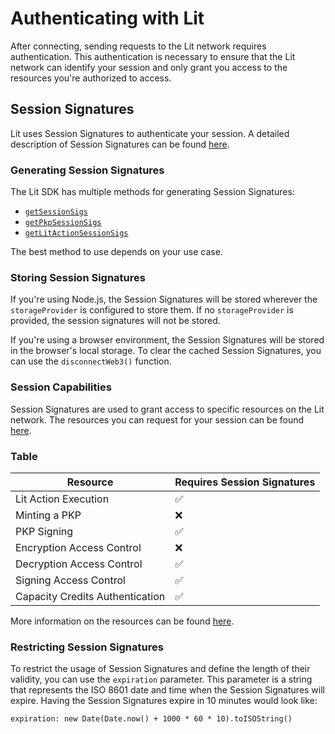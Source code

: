 # Authenticating with Lit
After connecting, sending requests to the Lit network requires authentication. This authentication is necessary to ensure that the Lit network can identify your session and only grant you access to the resources you're authorized to access.

## Session Signatures
Lit uses Session Signatures to authenticate your session. A detailed description of Session Signatures can be found [here](../session-sigs/overview.md).

### Generating Session Signatures
The Lit SDK has multiple methods for generating Session Signatures:

- [`getSessionSigs`](../session-sigs/generating-a-session/using-auth-sig.md)
- [`getPkpSessionSigs`](../session-sigs/generating-a-session/using-pkp.md)
- [`getLitActionSessionSigs`](../session-sigs/generating-a-session/using-lit-action.md)

The best method to use depends on your use case.

### Storing Session Signatures
If you're using Node.js, the Session Signatures will be stored wherever the `storageProvider` is configured to store them. If no `storageProvider` is provided, the session signatures will not be stored.

If you're using a browser environment, the Session Signatures will be stored in the browser's local storage. To clear the cached Session Signatures, you can use the `disconnectWeb3()` function.

### Session Capabilities
Session Signatures are used to grant access to specific resources on the Lit network. The resources you can request for your session can be found [here](https://v6-api-doc-lit-js-sdk.vercel.app/enums/types_src.LitAbility.html).

### Table
| Resource                        | Requires Session Signatures |
| ------------------------------- | --------------------------- |
| Lit Action Execution            | ✅                          |
| Minting a PKP                   | ❌                          |
| PKP Signing                     | ✅                          |
| Encryption Access Control       | ❌                          |
| Decryption Access Control       | ✅                          |
| Signing Access Control          | ✅                          |
| Capacity Credits Authentication | ✅                          |

More information on the resources can be found [here](https://v6-api-doc-lit-js-sdk.vercel.app/enums/types_src.LitAbility.html#AccessControlConditionSigning).

### Restricting Session Signatures
To restrict the usage of Session Signatures and define the length of their validity, you can use the `expiration` parameter. This parameter is a string that represents the ISO 8601 date and time when the Session Signatures will expire. Having the Session Signatures expire in 10 minutes would look like:

```tsx
expiration: new Date(Date.now() + 1000 * 60 * 10).toISOString()
```


